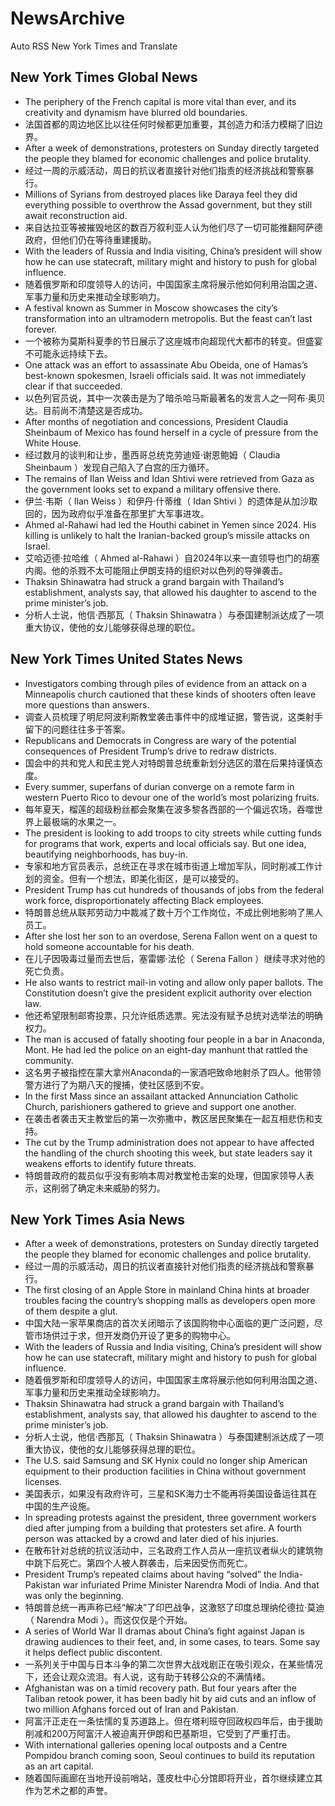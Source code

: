 # NewsArchive
Auto RSS New York Times and Translate

## New York Times Global News
* The periphery of the French capital is more vital than ever, and its creativity and dynamism have blurred old boundaries.
* 法国首都的周边地区比以往任何时候都更加重要，其创造力和活力模糊了旧边界。
* After a week of demonstrations, protesters on Sunday directly targeted the people they blamed for economic challenges and police brutality.
* 经过一周的示威活动，周日的抗议者直接针对他们指责的经济挑战和警察暴行。
* Millions of Syrians from destroyed places like Daraya feel they did everything possible to overthrow the Assad government, but they still await reconstruction aid.
* 来自达拉亚等被摧毁地区的数百万叙利亚人认为他们尽了一切可能推翻阿萨德政府，但他们仍在等待重建援助。
* With the leaders of Russia and India visiting, China’s president will show how he can use statecraft, military might and history to push for global influence.
* 随着俄罗斯和印度领导人的访问，中国国家主席将展示他如何利用治国之道、军事力量和历史来推动全球影响力。
* A festival known as Summer in Moscow showcases the city’s transformation into an ultramodern metropolis. But the feast can’t last forever.
* 一个被称为莫斯科夏季的节日展示了这座城市向超现代大都市的转变。但盛宴不可能永远持续下去。
* One attack was an effort to assassinate Abu Obeida, one of Hamas’s best-known spokesmen, Israeli officials said. It was not immediately clear if that succeeded.
* 以色列官员说，其中一次袭击是为了暗杀哈马斯最著名的发言人之一阿布·奥贝达。目前尚不清楚这是否成功。
* After months of negotiation and concessions, President Claudia Sheinbaum of Mexico has found herself in a cycle of pressure from the White House.
* 经过数月的谈判和让步，墨西哥总统克劳迪娅·谢恩鲍姆（ Claudia Sheinbaum ）发现自己陷入了白宫的压力循环。
* The remains of Ilan Weiss and Idan Shtivi were retrieved from Gaza as the government looks set to expand a military offensive there.
* 伊兰·韦斯（ Ilan Weiss ）和伊丹·什蒂维（ Idan Shtivi ）的遗体是从加沙取回的，因为政府似乎准备在那里扩大军事进攻。
* Ahmed al-Rahawi had led the Houthi cabinet in Yemen since 2024. His killing is unlikely to halt the Iranian-backed group’s missile attacks on Israel.
* 艾哈迈德·拉哈维（ Ahmed al-Rahawi ）自2024年以来一直领导也门的胡塞内阁。他的杀戮不太可能阻止伊朗支持的组织对以色列的导弹袭击。
* Thaksin Shinawatra had struck a grand bargain with Thailand’s establishment, analysts say, that allowed his daughter to ascend to the prime minister’s job.
* 分析人士说，他信·西那瓦（ Thaksin Shinawatra ）与泰国建制派达成了一项重大协议，使他的女儿能够获得总理的职位。

## New York Times United States News
* Investigators combing through piles of evidence from an attack on a Minneapolis church cautioned that these kinds of shooters often leave more questions than answers.
* 调查人员梳理了明尼阿波利斯教堂袭击事件中的成堆证据，警告说，这类射手留下的问题往往多于答案。
* Republicans and Democrats in Congress are wary of the potential consequences of President Trump’s drive to redraw districts.
* 国会中的共和党人和民主党人对特朗普总统重新划分选区的潜在后果持谨慎态度。
* Every summer, superfans of durian converge on a remote farm in western Puerto Rico to devour one of the world’s most polarizing fruits.
* 每年夏天，榴莲的超级粉丝都会聚集在波多黎各西部的一个偏远农场，吞噬世界上最极端的水果之一。
* The president is looking to add  troops to city streets while cutting funds for programs that work, experts and local officials say. But one idea, beautifying neighborhoods, has buy-in.
* 专家和地方官员表示，总统正在寻求在城市街道上增加军队，同时削减工作计划的资金。但有一个想法，即美化街区，是可以接受的。
* President Trump has cut hundreds of thousands of jobs from the federal work force, disproportionately affecting Black employees.
* 特朗普总统从联邦劳动力中裁减了数十万个工作岗位，不成比例地影响了黑人员工。
* After she lost her son to an overdose, Serena Fallon went on a quest to hold someone accountable for his death.
* 在儿子因吸毒过量而去世后，塞雷娜·法伦（ Serena Fallon ）继续寻求对他的死亡负责。
* He also wants to restrict mail-in voting and allow only paper ballots. The Constitution doesn’t give the president explicit authority over election law.
* 他还希望限制邮寄投票，只允许纸质选票。宪法没有赋予总统对选举法的明确权力。
* The man is accused of fatally shooting four people in a bar in Anaconda, Mont. He had led the police on an eight-day manhunt that rattled the community.
* 这名男子被指控在蒙大拿州Anaconda的一家酒吧致命地射杀了四人。他带领警方进行了为期八天的搜捕，使社区感到不安。
* In the first Mass since an assailant attacked Annunciation Catholic Church, parishioners gathered to grieve and support one another.
* 在袭击者袭击天主教堂后的第一次弥撒中，教区居民聚集在一起互相悲伤和支持。
* The cut by the Trump administration does not appear to have affected the handling of the church shooting this week, but state leaders say it weakens efforts to identify future threats.
* 特朗普政府的裁员似乎没有影响本周对教堂枪击案的处理，但国家领导人表示，这削弱了确定未来威胁的努力。

## New York Times Asia News
* After a week of demonstrations, protesters on Sunday directly targeted the people they blamed for economic challenges and police brutality.
* 经过一周的示威活动，周日的抗议者直接针对他们指责的经济挑战和警察暴行。
* The first closing of an Apple Store in mainland China hints at broader troubles facing the country’s shopping malls as developers open more of them despite a glut.
* 中国大陆一家苹果商店的首次关闭暗示了该国购物中心面临的更广泛问题，尽管市场供过于求，但开发商仍开设了更多的购物中心。
* With the leaders of Russia and India visiting, China’s president will show how he can use statecraft, military might and history to push for global influence.
* 随着俄罗斯和印度领导人的访问，中国国家主席将展示他如何利用治国之道、军事力量和历史来推动全球影响力。
* Thaksin Shinawatra had struck a grand bargain with Thailand’s establishment, analysts say, that allowed his daughter to ascend to the prime minister’s job.
* 分析人士说，他信·西那瓦（ Thaksin Shinawatra ）与泰国建制派达成了一项重大协议，使他的女儿能够获得总理的职位。
* The U.S. said Samsung and SK Hynix could no longer ship American equipment to their production facilities in China without government licenses.
* 美国表示，如果没有政府许可，三星和SK海力士不能再将美国设备运往其在中国的生产设施。
* In spreading protests against the president, three government workers died after jumping from a building that protesters set afire. A fourth person was attacked by a crowd and later died of his injuries.
* 在散布针对总统的抗议活动中，三名政府工作人员从一座抗议者纵火的建筑物中跳下后死亡。第四个人被人群袭击，后来因受伤而死亡。
* President Trump’s repeated claims about having “solved” the India-Pakistan war infuriated Prime Minister Narendra Modi of India. And that was only the beginning.
* 特朗普总统一再声称已经“解决”了印巴战争，这激怒了印度总理纳伦德拉·莫迪（ Narendra Modi ）。而这仅仅是个开始。
* A series of World War II dramas about China’s fight against Japan is drawing audiences to their feet, and, in some cases, to tears. Some say it helps deflect public discontent.
* 一系列关于中国与日本斗争的第二次世界大战戏剧正在吸引观众，在某些情况下，还会让观众流泪。有人说，这有助于转移公众的不满情绪。
* Afghanistan was on a timid recovery path. But four years after the Taliban retook power, it has been badly hit by aid cuts and an inflow of two million Afghans forced out of Iran and Pakistan.
* 阿富汗正走在一条怯懦的复苏道路上。但在塔利班夺回政权四年后，由于援助削减和200万阿富汗人被迫离开伊朗和巴基斯坦，它受到了严重打击。
* With international galleries opening local outposts and a Centre Pompidou branch coming soon, Seoul continues to build its reputation as an art capital.
* 随着国际画廊在当地开设前哨站，蓬皮杜中心分馆即将开业，首尔继续建立其作为艺术之都的声誉。

